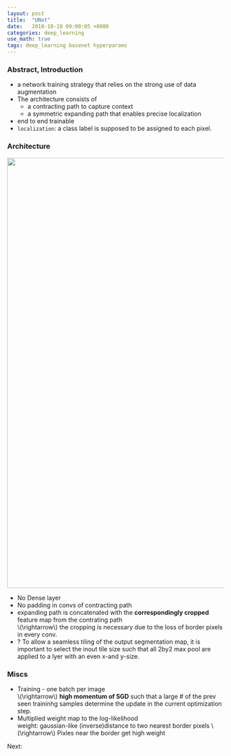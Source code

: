 ```yaml
---
layout: post
title:  "UNet"
date:   2018-10-18 09:00:05 +0800
categories: deep_learning
use_math: true
tags: deep_learning basenet hyperparams
---
```



### Abstract, Introduction
* a network training strategy that relies on the strong use of data augmentation
* The architecture consists of 
	* a contracting path to capture context
	* a symmetric expanding path that enables precise localization
* end to end trainable
* `localization`: a class label is supposed to be assigned to each pixel.


### Architecture
<img src="{{ site.url }}/images/deeplearning/unet.png" class="center" style="width:1000px"/> 

* No Dense layer
* No padding in convs of contracting path 
* expanding path is concatenated with the __correspondingly cropped__ feature map from the contrating path  
\\(\rightarrow\\) the cropping is necessary due to the loss of border pixels in every conv.
* ? To allow a seamless tiling of the output segmentation map, it is important to select the inout tile size such that all 2by2 max pool are applied to a lyer with an even x-and y-size.


### Miscs
* Training - one batch per image  
\\(\rightarrow\\) __high momentum of SGD__ such that a large # of the prev seen traininhg samples determine the update in the current optimization step.
* Multiplied weight map to the log-likelihood  
weight: gaussian-like (inverse)distance to two nearest border pixels
\\(\rightarrow\\) Pixles near the border get high weight

Next:  